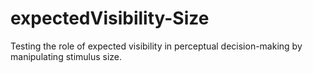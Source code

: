 # expectedVisibility-Size
Testing the role of expected visibility in perceptual decision-making by manipulating stimulus size.
